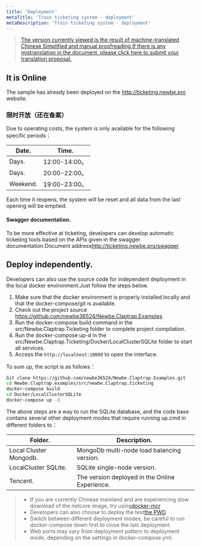 ```yaml
---
title: 'Deployment'
metaTitle: 'Train ticketing system - deployment'
metaDescription: 'Train ticketing system - deployment'
---
```


> [The version currently viewed is the result of machine-translated Chinese Simplified and manual proofreading.If there is any mistranslation in the document, please click here to submit your translation proposal.](https://crwd.in/newbeclaptrap)

## It is Online

The sample has already been deployed on the <http://ticketing.newbe.pro> website.

### 限时开放（还在备案）

Due to operating costs, the system is only available for the following specific periods：

| Date.    | Time.        |
| -------- | ------------ |
| Days.    | 12:00-14:00。 |
| Days.    | 20:00-22:00。 |
| Weekend. | 19:00-23:00。 |

Each time it reopens, the system will be reset and all data from the last opening will be emptied.

#### Swagger documentation.

To be more effective at ticketing, developers can develop automatic ticketing tools based on the APIs given in the swagger documentation.Document address<http://ticketing.newbe.pro/swagger>

## Deploy independently.

Developers can also use the source code for independent deployment in the local docker environment.Just follow the steps below.

1. Make sure that the docker environment is properly installed locally and that the docker-compose/git is available.
2. Check out the project source <https://github.com/newbe36524/Newbe.Claptrap.Examples>
3. Run the docker-compose build command in the src/Newbe.Claptrap.Ticketing folder to complete project compilation.
4. Run the docker-compose up-d in the src/Newbe.Claptrap.Ticketing/Docker/LocalClusterSQLite folder to start all services.
5. Access the `http://localhost:10080` to open the interface.

To sum up, the script is as follows：

```bash
Git clone https://github.com/newbe36524/Newbe.Claptrap.Examples.git
cd Newbe.Claptrap.examples/src/newbe.Claptrap.ticketing
docker-compose build
cd Docker/LocalClusterSQLite
docker-compose up -d.
```

The above steps are a way to run the SQLite database, and the code base contains several other deployment modes that require running up.cmd in different folders to：

| Folder.                | Description.                                   |
| ---------------------- | ---------------------------------------------- |
| Local Cluster Mongodb. | MongoDb multi-node load balancing version.     |
| LocalCluster SQLite.   | SQLite single-node version.                    |
| Tencent.               | The version deployed in the Online Experience. |

> - If you are currently Chinese mainland and are experiencing slow download of the netcore image, try using[docker-mcr](https://github.com/newbe36524/Newbe.McrMirror)
> - Developers can also choose to deploy the test[the PWD](https://labs.play-with-docker.com/).
> - Switch between different deployment modes, be careful to run docker-compose down first to close the last deployment.
> - Web ports may vary from deployment pattern to deployment mode, depending on the settings in docker-compose.yml.
